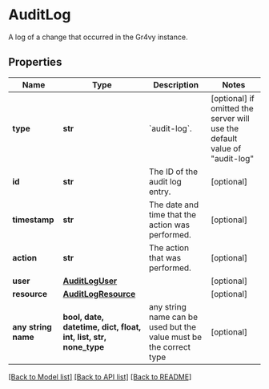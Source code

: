 # AuditLog

A log of a change that occurred in the Gr4vy instance.

## Properties
Name | Type | Description | Notes
------------ | ------------- | ------------- | -------------
**type** | **str** | &#x60;audit-log&#x60;. | [optional]  if omitted the server will use the default value of "audit-log"
**id** | **str** | The ID of the audit log entry. | [optional] 
**timestamp** | **str** | The date and time that the action was performed. | [optional] 
**action** | **str** | The action that was performed. | [optional] 
**user** | [**AuditLogUser**](AuditLogUser.md) |  | [optional] 
**resource** | [**AuditLogResource**](AuditLogResource.md) |  | [optional] 
**any string name** | **bool, date, datetime, dict, float, int, list, str, none_type** | any string name can be used but the value must be the correct type | [optional]

[[Back to Model list]](../README.md#documentation-for-models) [[Back to API list]](../README.md#documentation-for-api-endpoints) [[Back to README]](../README.md)


